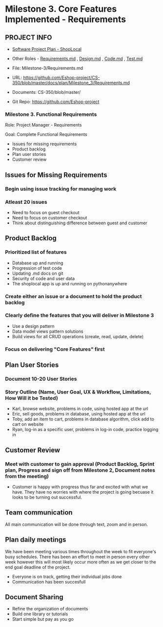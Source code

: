 # Milestone 3. Core Features Implemented - Requirements


## PROJECT INFO

* [Software Project Plan - ShopLocal](../Index.md)

* Other Roles - [Requirements.md](Requirements.md)
, [Design.md](Design.md)
, [Code.md](Code.md)
, [Test.md](Test.md)



* File: Milestone-3/Requirements.md

* URL: https://github.com/Eshop-project/CS-350/blob/master/docs/plan/Milestone_3/Requirements.md

* Documents: CS-350/blob/master/

* Git Repo: https://github.com/Eshop-project




### Milestone 3. Functional Requirements

 Role: Project Manager - Requirements
 
 Goal: Complete Functional Requirements
 * Issues for missing requirements
 * Product backlog
 * Plan user stories
 * Customer review
 
 ## Issues for Missing Requirements
 ###  Begin using issue tracking for managing work
 ###  Atleast 20 issues
 
 - Need to focus on guest checkout
 - Need to focus on customer checkout
 - Think about distinguishing difference between guest and customer

## Product Backlog
### Prioritized list of features
- Database up and running
- Progression of test code
- Updating .md docs on git
- Security of code and user data 
- The shoplocal app is up and running on pythonanywhere

### Create either an issue or a document to hold the product backlog

### Clearly define the features that you will deliver in Milestone 3
- Use a design pattern
- Data model views pattern solutions
- Build views for all CRUD operations (create, read, update, delete)
### Focus on delivering "Core Features" first

## Plan User Stories
### Document 10-20 User Stories
### Story Outline (Name, User Goal, UX & Workflow, Limitations, How Will it be Tested)
- Karl, browse website, problems in code, using hosted app at the url
- Eric, sell goods, problems in database, using hosted app at the url
- Toby, add an item to cart, problems in database algorithm, click add to cart on website
- Ryan, log-in as a specific user, problems in log-in code, practice logging in



## Customer Review
### Meet with customer to gain approval (Product Backlog, Sprint plan, Progress and sign off from Milestone 2, Document notes from the meeting)
- Customer is happy with progress thus far and excited with what we have. They have no worries with where the project is going becuase it looks to be turning out successful. 

## Team communication
All main communication will be done through text, zoom and in person.

## Plan daily meetings
We have been meeting various times throughout the week to fit everyone's busy schedules. There has been an effort to meet in person every other week however this will most likely occur more often as we get closer to the end goal deadline of the project.
- Everyone is on track, getting their individual jobs done
- Communication has been succesfull

## Document Sharing
* Refine the organization of documents
* Build one library or tutorials
* Start simple but pay as you go

